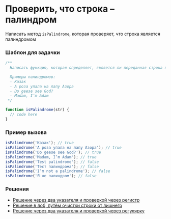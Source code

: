 # Проверить, что строка – палиндром

Написать метод `isPalindrome`, которая проверяет, что строка является палиндромом

### Шаблон для задачки

```js
/**
  Написать функцию, которая определяет, является ли переданная строка палиндромом (читается слева-направо и справа-налево одинаково).

  Примеры палиндромов:
  - Казак
  - А роза упала на лапу Азора
  - Do geese see God?
  - Madam, I’m Adam
 */

function isPalindrome(str) {
  // code here
}
```

### Пример вызова

```js
isPalindrome('Казак'); // true
isPalindrome('А роза упала на лапу Азора'); // true
isPalindrome('Do geese see God?'); // true
isPalindrome('Madam, I’m Adam'); // true
isPalindrome('Test palindrome'); // false
isPalindrome('Тест палиндрома'); // false
isPalindrome('I’m not a palindrome'); // false
isPalindrome('Я не палиндром'); // false
```

### Решения

- [Решение через два указателя и проверкой через регистр](isPalindrome.first.ts)
- [Решение в лоб, путём очистки строки от лишнего](isPalindrome.second.ts)
- [Решение через два указателя и проверкой через регулярку](isPalindrome.third.ts)
